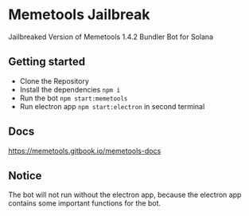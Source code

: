 # Memetools Jailbreak

Jailbreaked Version of Memetools 1.4.2 Bundler Bot for Solana

## Getting started

- Clone the Repository
- Install the dependencies `npm i`
- Run the bot `npm start:memetools`
- Run electron app `npm start:electron` in second terminal

## Docs

https://memetools.gitbook.io/memetools-docs

## Notice

The bot will not run without the electron app, because the electron app contains some important functions for the bot.
